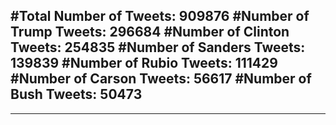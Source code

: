 #Total Number of Tweets: 909876 
#Number of Trump Tweets: 296684
#Number of Clinton Tweets: 254835
#Number of Sanders Tweets: 139839
#Number of Rubio Tweets: 111429
#Number of Carson Tweets: 56617
#Number of Bush Tweets: 50473
---
---
